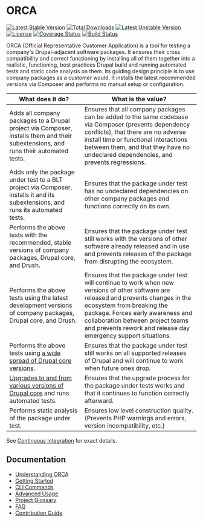 # ORCA

[![Latest Stable Version](https://poser.pugx.org/acquia/orca/v/stable)](https://packagist.org/packages/acquia/orca)
[![Total Downloads](https://poser.pugx.org/acquia/orca/downloads)](https://packagist.org/packages/acquia/orca)
[![Latest Unstable Version](https://poser.pugx.org/acquia/orca/v/unstable)](https://packagist.org/packages/acquia/orca)
[![License](https://poser.pugx.org/acquia/orca/license)](https://packagist.org/packages/acquia/orca)
[![Coverage Status](https://coveralls.io/repos/github/acquia/orca/badge.svg?branch=develop)](https://coveralls.io/github/acquia/orca?branch=develop)
[![Build Status](https://travis-ci.org/acquia/orca.svg?branch=master)](https://travis-ci.org/acquia/orca)

ORCA (Official Representative Customer Application) is a tool for testing a company's Drupal-adjacent software packages. It ensures their cross compatibility and correct functioning by installing all of them together into a realistic, functioning, best practices Drupal build and running automated tests and static code analysis on them. Its guiding design principle is to use company packages as a customer would. It installs the latest recommended versions via Composer and performs no manual setup or configuration.

| What does it do? | What is the value? |
| --- | --- |
| Adds all company packages to a Drupal project via Composer, installs them and their subextensions, and runs their automated tests. | Ensures that all company packages can be added to the same codebase via Composer (prevents dependency conflicts), that there are no adverse install time or functional interactions between them, and that they have no undeclared dependencies, and prevents regressions. |
| Adds only the package under test to a BLT project via Composer, installs it and its subextensions, and runs its automated tests. | Ensures that the package under test has no undeclared dependencies on other company packages and functions correctly on its own. |
| Performs the above tests with the recommended, stable versions of company packages, Drupal core, and Drush. | Ensures that the package under test still works with the versions of other software already released and in use and prevents releases of the package from disrupting the ecosystem. |
| Performs the above tests using the latest development versions of company packages, Drupal core, and Drush. | Ensures that the package under test will continue to work when new versions of other software are released and prevents changes in the ecosystem from breaking the package. Forces early awareness and collaboration between project teams and prevents rework and release day emergency support situations. |
| Performs the above tests using [a wide spread of Drupal core versions](understanding-orca.md#continuous-integration). | Ensures that the package under test still works on all supported releases of Drupal and will continue to work when future ones drop. |
| [Upgrades to and from various versions of Drupal core](understanding-orca.md#continuous-integration) and runs automated tests. | Ensures that the upgrade process for the package under tests works and that it continues to function correctly afterward. |
| Performs static analysis of the package under test. | Ensures low level construction quality. (Prevents PHP warnings and errors, version incompatibility, etc.) |

See [Continuous integration](understanding-orca.md#Continuous-integration) for exact details.

## Documentation

* [Understanding ORCA](understanding-orca.md)
* [Getting Started](getting-started.md)
* [CLI Commands](commands.md)
* [Advanced Usage](advanced-usage.md)
* [Project Glossary](glossary.md)
* [FAQ](faq.md)
* [Contribution Guide](CONTRIBUTING.md)
